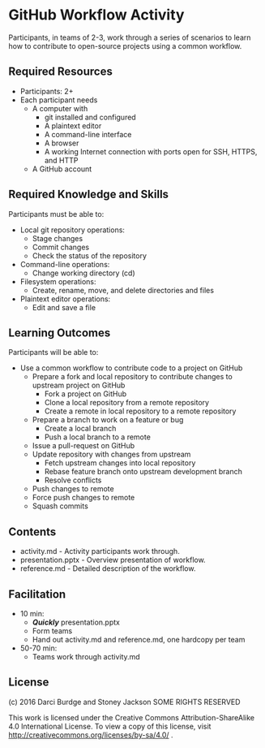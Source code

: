 # GitHub Workflow Activity

Participants, in teams of 2-3, work through a series of scenarios to learn how to contribute to open-source projects using a common workflow.

## Required Resources

- Participants: 2+
- Each participant needs
  - A computer with
    - git installed and configured
    - A plaintext editor
    - A command-line interface
    - A browser
    - A working Internet connection with ports open for SSH, HTTPS, and HTTP
  - A GitHub account

## Required Knowledge and Skills

Participants must be able to:

- Local git repository operations:
  - Stage changes
  - Commit changes
  - Check the status of the repository
- Command-line operations:
  - Change working directory (cd)
- Filesystem operations:
  - Create, rename, move, and delete directories and files
- Plaintext editor operations:
  - Edit and save a file

## Learning Outcomes

Participants will be able to:

- Use a common workflow to contribute code to a project on GitHub
  - Prepare a fork and local repository to contribute changes to upstream project on GitHub
    - Fork a project on GitHub
    - Clone a local repository from a remote repository
    - Create a remote in local repository to a remote repository
  - Prepare a branch to work on a feature or bug
    - Create a local branch
    - Push a local branch to a remote
  - Issue a pull-request on GitHub
  - Update repository with changes from upstream
    - Fetch upstream changes into local repository
    - Rebase feature branch onto upstream development branch
    - Resolve conflicts
  - Push changes to remote
  - Force push changes to remote
  - Squash commits

## Contents

- activity.md - Activity participants work through.
- presentation.pptx - Overview presentation of workflow.
- reference.md - Detailed description of the workflow.

## Facilitation

- 10 min:
  - ___Quickly___ presentation.pptx
  - Form teams
  - Hand out activity.md and reference.md, one hardcopy per team
- 50-70 min:
  - Teams work through activity.md

## License

(c) 2016 Darci Burdge and Stoney Jackson SOME RIGHTS RESERVED

This work is licensed under the Creative Commons Attribution-ShareAlike 4.0 International License. To view a copy of this license, visit http://creativecommons.org/licenses/by-sa/4.0/ .
